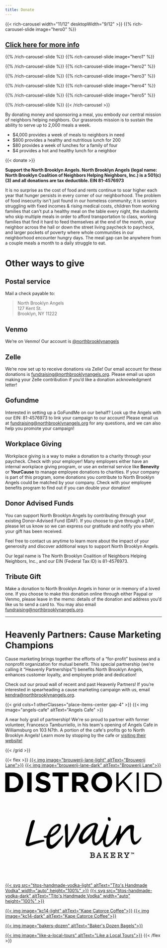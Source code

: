```yaml
---
title: Donate
---
```


{{< rich-carousel width="11/12" desktopWidth="9/12" >}}
{{% rich-carousel-slide image="hero0" %}}
## [Click here for more info](https://kapecatorce.com/products/north-brooklyn-angels-blend-se)
{{% /rich-carousel-slide %}}
{{% rich-carousel-slide image="hero1" %}}

{{% /rich-carousel-slide %}}
{{% rich-carousel-slide image="hero2" %}}

{{% /rich-carousel-slide %}}
{{% rich-carousel-slide image="hero3" %}}

{{% /rich-carousel-slide %}}
{{% rich-carousel-slide image="hero4" %}}

{{% /rich-carousel-slide %}}
{{% rich-carousel-slide image="hero5" %}}

{{% /rich-carousel-slide %}}
{{< /rich-carousel >}}

By donating money and sponsoring a meal, you embody our central mission of neighbors helping neighbors. Our grassroots mission is to sustain the ability to serve up to 2,000 meals a week. 

* $4,000 provides a week of meals to neighbors in need
* $800 provides a healthy and nutritious lunch for 200
* $80 provides a week of lunches for a family of four
* $4 provides a hot and healthy lunch for a neighbor

{{< donate >}}

**Support the North Brooklyn Angels. North Brooklyn Angels (legal name: North Brooklyn Coalition of Neighbors Helping Neighbors, Inc.) is a 501(c)(3) and all donations are tax deductible. EIN 81-4576973​**

It is no surprise as the cost of food and rents continue to soar higher each year that hunger persists in every corner of our neighborhood. The problem of food insecurity isn't just found in our homeless community; it is seniors struggling with fixed incomes & rising medical costs, children from working families that can't put a healthy meal on the table every night, the students who skip multiple meals in order to afford transportation to class, working families that find it hard to feed themselves at the end of the month, your neighbor across the hall or down the street living paycheck to paycheck, and larger pockets of poverty where whole communities in our neighborhood encounter hungry days. The meal gap can be anywhere from a couple meals a month to a daily struggle to eat.

# Other ways to give
 
## Postal service

Mail a check payable to:

> North Brooklyn Angels  
> 127 Kent St.  
> Brooklyn, NY 11222

## Venmo

We’re on Venmo! Our account is [@northbrooklynangels](https://venmo.com/northbrooklynangels)

## Zelle 

We’re now set up to receive donations via Zelle! Our email account for these donations is [fundraising@northbrooklynangels.org](mailto:fundraising@northbrooklynangels.org). Please email us upon making your Zelle contribution if you’d like a donation acknowledgment letter!

## Gofundme

Interested in setting up a GoFundMe on our behalf? Look up the Angels with our EIN: 81-4576973​ to link your campaign to our account! Please email us at [fundraising@northbrooklynangels.org](mailto:fundraising@northbrooklynangels.org) for any questions, and we can also help you promote your campaign!

## Workplace Giving

Workplace giving is a way to make a donation to a charity through your paycheck. Check with your employer! Many employers either have an internal workplace giving program, or use an external service like **Benevity** or **YourCause** to manage employee donations to charities. If your company is part of this program, some donations you contribute to North Brooklyn Angels could be matched by your company. Check with your employee benefits program to find out if you can double your donation! 

## Donor Advised Funds

You can support North Brooklyn Angels by contributing through your existing Donor-Advised Fund (DAF). If you choose to give through a DAF, please let us know so we can express our gratitude and notify you when your gift has been received.

Feel free to contact us anytime to learn more about the impact of your generosity and discover additional ways to support North Brooklyn Angels.

Our legal name is The North Brooklyn Coalition of Neighbors Helping Neighbors, Inc., and our EIN (Federal Tax ID) is 81-4576973.

## Tribute Gift 

Make a donation to North Brooklyn Angels in honor or in memory of a loved one. If you choose to make this donation online through either Paypal or Venmo, please leave in the memo: details of the donation and address you’d like us to send a card to. You may also email [fundraising@northbrooklynangels.org](mailto:fundraising@northbrooklynangels.org).

---

# Heavenly Partners: Cause Marketing Champions

Cause marketing brings together the efforts of a “for-profit” business and a nonprofit organization for mutual benefit. This special partnership (we’re calling it “Heavenly Partnerships”!) benefits North Brooklyn Angels, enhances customer loyalty, and employee pride and dedication!

Check out our proud wall of recent and past Heavenly Partners! If you’re interested in spearheading a cause marketing campaign with us, email [kendra@northbrooklynangels.org](mailto:kendra@northbrooklynangels.org).

{{< grid cols=1 otherClasses="place-items-center gap-4" >}}
<span class="max-w-sm w-60">{{< img image="angels-cafe" altText="Angels Cafe" >}}</span>
<p class="max-w-xl">A near holy grail of partnership! We're so proud to partner with former volunteer, Francesco Tamburriello, in his team's opening of Angels Cafe in Williamsburg on 103 N7th. A portion of the cafe's profits go to North Brooklyn Angels! Learn more by stopping by the cafe or <a href="https://www.yourdailymiracle.com/angels-cafe">visiting their website!</a></p>
{{< /grid >}}

{{< flex >}}
<a href="https://www.brouwerijlanenyc.com/" class="dark:hidden">{{< img image="brouwerij-lane-light" altText="Brouwerij Lane">}}</a>
<a href="https://www.brouwerijlanenyc.com/" class="hidden dark:block">{{< img image="brouwerij-lane-dark" altText="Brouwerij Lane">}}</a>

<a href="https://distrokid.com/"><svg version="1.0" xmlns="http://www.w3.org/2000/svg" x="0" y="0" viewbox="0 0 128.1 16.5" width="100%" height="auto" xml:space="preserve" class="fill-current" preserveAspectRatio="xMidYMid meet"><title>DistroKid</title><g><path d="M0 .3h6.2c5 0 8.5 3.4 8.5 8 0 4.5-3.4 8-8.5 8H0V.3zm3.5 3.2V13h2.7c3 0 4.9-2 4.9-4.8 0-2.9-2-4.8-4.9-4.8H3.5zM18 .3h3.6v16H18V.3zM24.5 14l2-2.5c1.5 1.1 3 1.9 4.8 1.9 1.5 0 2.3-.6 2.3-1.5 0-1-.5-1.4-3.2-2-3.2-1-5.3-1.8-5.3-5 0-3 2.3-4.9 5.6-4.9 2.3 0 4.3.8 6 2l-1.9 2.7c-1.4-1-2.8-1.5-4.1-1.5s-2.1.6-2.1 1.3c0 1.1.7 1.5 3.4 2.2 3.3.8 5.1 2 5.1 4.8 0 3.2-2.4 5-5.9 5-2.4 0-4.8-.8-6.7-2.6z"/></g><path d="M43.6 3.5h-4.9V.3H52v3.2h-5v12.8h-3.4V3.5zM54.7.3H62c2 0 3.6.5 4.6 1.6A5 5 0 0 1 68 5.6a5 5 0 0 1-3.4 5l3.9 5.7h-4.1l-3.5-5.1h-2.7v5h-3.5V.3zm7 7.7c1.8 0 2.7-.9 2.7-2.2 0-1.6-1-2.3-2.7-2.3h-3.5V8h3.5zM70.5 8.3C70.5 3.7 74 0 79 0c5 0 8.5 3.7 8.5 8.2 0 4.6-3.6 8.3-8.6 8.3-4.9 0-8.4-3.6-8.4-8.2zm13.3 0c0-2.8-2-5-4.9-5-2.8 0-4.8 2.2-4.8 5 0 2.7 2 5 4.9 5s4.8-2.2 4.8-5z"/><g><path d="M91 .3h1.8v9.5l9.1-9.5h2.4l-6.9 7 7.2 9h-2.3l-6.1-7.8-3.4 3.5v4.3h-1.9V.3zM107.5.3h1.8v16h-1.8V.3zM114 .3h5.6c5 0 8.5 3.4 8.5 8 0 4.5-3.5 8-8.5 8H114V.3zm1.8 1.6v12.7h3.8c4 0 6.6-2.7 6.6-6.3 0-3.6-2.6-6.4-6.6-6.4h-3.8z"/></g></svg></a>

<a href="https://levainbakery.com/"><svg version="1.1" xmlns="http://www.w3.org/2000/svg" x="0" y="0" viewBox="0 0 778.5 404.8" width="100%" height="auto" class="fill-current" xml:space="preserve" enable-background="new 0 0 778.5 404.8" preserveAspectRatio="xMidYMid meet"><title>Levain Bakery</title><path d="M430.1 300.2h5.1c4.8 0 6.8-1.6 6.8-4.3 0-2.7-2.1-4.3-6.8-4.3h-5.1v8.6zm10.8-15.8c0-2.4-1.9-3.8-6.2-3.8h-4.6v7.7h4.6c4.3 0 6.2-1.4 6.2-3.9m5 11.5c0 5.1-3.6 7.7-10.6 7.7h-13.9v-3.4h3.6l1.4-1.4v-16.7l-1.4-1.4h-3.6v-3.4h13.4c6.5 0 9.9 2.5 9.9 7.2 0 2.5-1.5 4.6-4.5 5.3 3.1.2 5.7 3.2 5.7 6.1m20.1-14.8 3.8 10.4h-7.6l3.8-10.4zm-2-3.8-8.7 23h-2.9v3.4h11v-3.4h-2.6l-1.4-1.2 1.5-4.3h10l1.6 4.3-1.4 1.2h-2.6v3.4h11.3v-3.4H477l-8.7-23H464zm48.6 0v3.4h-2.5l-7.5 7.6 8.7 12h2.5v3.4h-11.3v-3.4h2.2l1.3-1.2-6.1-8.2-4.9 4.9v3l1.4 1.4h2.3v3.4H488v-3.4h2.3l1.4-1.4v-16.7l-1.4-1.4H488v-3.4h10.9v3.4h-2.3l-1.4 1.4v9.6l9.7-9.8-1.4-1.2h-1.4v-3.4h10.5zm34.3 0v9.8h-3.5v-5l-1.4-1.4h-10.3v8h3.8l1.4-1.4v-2.8h3V296h-3v-2.8l-1.4-1.4h-3.8v8.5h10.5l1.4-1.4V294h3.5v9.6H523v-3.4h3.6l1.4-1.4v-16.7l-1.4-1.4H523v-3.4h23.9zm18.9 11.5h5c4.8 0 6.7-1.5 6.7-4.1 0-2.6-1.9-4.1-6.7-4.1h-5v8.2zm-7.1 14.8v-3.4h2.1l1.4-1.4v-16.7l-1.4-1.4h-2.1v-3.4h12.2c7 0 10.5 2.6 10.5 7.4 0 4.2-2.5 6.6-7.6 7.3l6.5 8.1h4.1v3.5h-8.8v-3.4l-6.2-8.1h-3.5v6.7l1.4 1.4h3.1v3.4h-11.7zm59.2-26.3v3.4H615l-8.9 13.5v4.7l1.4 1.4h5.3v3.4h-17.4v-3.4h5.3l1.4-1.4v-4.7l-8.9-13.5h-2.9v-3.4h12.1v3.4h-2.6l-1.4 1.2 5.8 9.4 5.8-9.4-1.3-1.2H606v-3.4h11.9zm-382.7-20.5a79.7 79.7 0 0 0 25.7-20.8c6.6-7.6 14.6-17.5 19.9-25 1.9-2.7 5.7-9.3 6.4-11.2.7-1.9 1.7-4.9-.2-6.2-1.5-1.1-3.6 1-4.9 2.5A384.9 384.9 0 0 1 254 225a95.8 95.8 0 0 1-15.7 12.4c-4 2.4-7.6 2.9-10.4 1.8-3.2-1.3-4.5-4.9-5.2-9.1-1.1-6.8-.3-22.1.2-25 .5-2.9 1.9-4.6 4.4-5.2 3-.7 7.2-2.3 9.7-3.6 5.2-2.8 9.9-5.7 15.6-10.4a66.8 66.8 0 0 0 23.4-32.5c1.5-4.4 2.4-11.3-.6-14.3a17 17 0 0 0-4.9-3.3c-4.2-1.8-10.6-.7-14.5.9a78.6 78.6 0 0 0-26.3 17.8c-4 4-8.6 10.6-12 16.6-3.8 6.7-7.4 16.5-9.3 19.5-1.7 2.7-3.5 3.7-7.2 4.2-4.1.5-4.3.3-7.8.7-.7.1-1.3.2-1.9.6-1.3 1-.8 3.3.4 5 1 1.5 2.7 1.9 4.5 2.4 2.1.5 4.7.6 6.9.6 2.8 0 2.9.7 2.6 3.3a157 157 0 0 0-1.4 24.1c.4 6.9 1.9 13.8 4.6 17.9 2 3.1 5.7 6.6 9.5 7.9a23 23 0 0 0 16.6-.5zm-9.8-70.6a55.3 55.3 0 0 1 12.7-23.7c3.1-3.6 10.9-10.3 14.8-13 2.9-2 5.6-3.7 8.3-3.7 1.7 0 3.4.6 4.2 2.4.8 1.7-.1 3.8-.5 5.1-2.7 7.8-7.9 13.2-13.9 19.6a73.8 73.8 0 0 1-23.1 15.3c-1.7.7-2.8.1-2.5-2zm144.8-30.7c-2.2 5.1-5.4 12-8.3 17.1a804 804 0 0 1-47.7 73.9c-2.6 3.2-5.4 6.8-8.6 6.8a7 7 0 0 1-4.3-1.4c-2.4-2.2-2.5-6-2.4-12.1.1-17.7-.3-36.5-.7-48.6-.3-10.9-1.1-20.3-1.9-29.1-.4-4.3-1-10.1 0-13.8.7-2.8 2.6-6.4 4.8-9.2 1.8-2.2 4-3.8 5.9-3.8 2.4 0 3.2.9 3.8 4.5.7 4.1.9 13.1 1 17 .2 7.3.3 19.6.2 27.1-.2 12.1-.2 26.7.1 41.2 0 .9 1.2 1.2 1.7.5 9.9-13.6 22.4-35 31.1-53.5 4.8-10.1 8.4-17.1 12.3-27.4 1.6-4.1 3-8 4.6-10.8 1.5-2.7 3.6-3.8 7.1-.4 1.6 1.6 2.9 5.4 3.3 8.3.6 4.8-.2 9.3-2 13.7zm-180.3 67.7c-3.6 1-20.4 5.6-34.7 10.2-5.6 1.8-28.3 9.8-35.3 11.8-3.6 1-7.6.9-10.3.2-3.4-.8-6.1-3.3-7.3-5.6-1.8-3.7-.9-8.5-.3-12.1 2.1-13.4 5.6-23.6 9.3-37.2 3.2-11.8 6.5-24.3 9-35.2 2.5-10.7 7.4-27.2 9.5-32.1a11.9 11.9 0 0 1 13.9-7.1c3.1.8 4.5 2.7 3.3 6.9-1.6 5.3-3.8 11.6-5 15.9-4 14.5-7.9 26.9-12.8 45.1-2.6 9.6-8.4 32.7-10.8 44.7-.2.8.6 1.5 1.3 1.2 5.8-1.8 20.3-6.6 29.3-8.7 9.3-2.1 17.1-3.8 24.3-4.9 4.3-.6 11.9-1.6 16.2-1.5 1.6 0 3.4.2 4.6 1.7.4.5 1 1.7 1.1 2.4.6 2.9-1.7 3.4-5.3 4.3zm482.6-19.6c-1.9 2.2-4.4 5.3-8.6 9.6a46.7 46.7 0 0 1-11.8 9.3c-4.1 2-7 .9-9-1.5-4.9-6.1-5.6-23.5-5.4-38.6.1-7.2 1.1-14.1 2.7-26.6 1.5-11.7-1.1-15.8-13-16.1-13.9-.3-23.9 10.6-31.6 19.5-3.5 4.1-7.1 9-10.3 12.9l-8.1 10.2c-.9 1.2-2 2.9-3 2.7-1.1-.3-1.5-1.9-1.5-4-.2-3.9.9-13.4 2-19.6.6-3.8.9-6.2 1.5-8.9.4-1.7.9-4.8.1-6.4-.7-1.4-1.9-2.7-3-3-2.8-.9-4.8.7-5.6 3.3-1.9 5.9-4.9 14.3-7.1 20.4a162.3 162.3 0 0 1-15.7 33.4c-8 12.5-20.1 26.3-27.6 32.6-4.4 3.6-9.6 6.9-13.6 5.1-4.1-1.8-4.7-7.3-4.9-12.3-.2-4.8 1.5-20.2 3.9-32.9 2.6-13.6 7-29 10.8-42.3.7-2.4.9-5.5-.2-8.2a9 9 0 0 0-3.6-4.2c-4.7-2.9-6.8 1.4-7.9 4.8a802.6 802.6 0 0 1-17.2 44.4c-6.1 14.8-17 29.2-24.3 35.5-2.8 2.5-6 5.1-8.6 5.5a5 5 0 0 1-4.8-1.7c-1.1-1.3-1.8-3.3-2.2-6.6-.6-5.2-.5-16.2 2.4-28.7 3.7-16 10.1-33.8 13-43.8 1.8-6.3 1.4-11.9-7.2-15.9-4.6-2.1-12.7-1.5-18.4-.3a88 88 0 0 0-28.6 13.9 108 108 0 0 0-28.7 32.3 74 74 0 0 0-9.7 19.5 44.6 44.6 0 0 0-.3 25.7c1 3.1 3.7 7.4 7.1 9.6 4.2 2.7 8.7 2.7 12.5 1.5a70.4 70.4 0 0 0 19.4-12.5 123.8 123.8 0 0 0 22.6-25.8l3.5-5.4c.5-.7 1.2-.5 1.1.4l-.6 6.5c-.5 6.5-1 17.5-.2 25.1.6 5.4 1.7 11.2 5.6 15.4a16 16 0 0 0 8.6 4.7c7.4 1.3 14.2-4.4 19.2-8.2 6.2-4.7 12.6-12.3 18-18.8.9-1.1 1.9-.4 1.9.8 0 5.4.1 11.5.9 16 1.1 6.1 4.4 14.4 9.8 17.2 7.8 4 16.2.5 25.5-6.4 4.9-3.6 12.6-11.8 16.2-16.5 5.4-7.1 10.7-13.8 13.5-18 .9-1.4 1.7-2.5 2.5-2.3 1 .3.8 1.2.4 3.6-.8 5.7-2.7 15-3.3 23.5-.2 2.8-.1 5.3 2.8 6.7 1.1.5 2.7 1 4 1 1.8.1 3.3-.9 4.3-3 1.3-2.7 2.4-6.4 3.5-8.9 3.7-9 5.3-13.1 10.1-21.5 4.7-8.3 10.2-16.1 16.3-23.4 7.6-9.3 13.6-16.4 23.6-23.4 1.8-1.3 4.1-2 5.2-1.4 1.1.6 1.1 2.6 1.1 4.8-.3 7.7-.3 16.2-.1 23.7.5 14.9 2.6 26.6 5.4 34.7 2 5.7 6.8 14.9 13.5 15.8 5.8.8 10.8-1.4 17.5-7a65 65 0 0 0 12.4-14.5 104 104 0 0 0 5.4-10c1.1-2.5 1.3-4.3-.1-4.8-1.3-.4-2.3-.1-4 1.8m-245.3-26.7c-9.4 13.5-27.8 32.7-36.2 35.5-2 .7-3.9.7-5-.6-1.2-1.5-1.5-4.4-.8-8.3a72.4 72.4 0 0 1 12.7-27.9c4.2-6 11.3-15.7 19.1-22.6 6.8-6 14.8-9.8 21.2-12.1 3.2-1.1 4.9-1.1 5.7-.4 1.6 1.5 1 2.9 0 6.1-1.9 6.6-8.8 19.1-16.7 30.3m86.9-57.9c-3.4-2.4-4.2-7.1-3.8-11.5.3-3.5.9-6.7 5.3-6.1 4.8.7 7.9 2.2 8.9 9 .8 5.2-1.4 10.6-6.4 10a12 12 0 0 1-4-1.4zm112.8 166.6v-6.8h-2.3v-1.5h6.3v1.5h-2.3v6.8h-1.7zm8.8-2-1.3-2.2-.6-1.3h-.1l.1 1.4v4h-1.7v-8.2h1.8l1.7 3.1.5 1.1h.1l.5-1.1 1.7-3.1h1.8v8.2h-1.7v-4l.1-1.4h-.1l-.6 1.3-1.3 2.2h-.9z"/></svg></a>

<a href="https://www.titosvodka.com/" class="dark:hidden">{{< svg src="titos-handmade-vodka-light" altText="Tito's Handmade Vodka" width="auto" height="100%" >}}</a>
<a href="https://www.titosvodka.com/" class="hidden dark:block">{{< svg src="titos-handmade-vodka-dark" altText="Tito's Handmade Vodka" width="auto" height="100%" >}}</a>

<a href="https://kapecatorce.com/" class="dark:hidden">{{< img image="kc14-light" altText="Kape Catorce Coffee">}}</a>
<a href="https://kapecatorce.com/" class="hidden dark:block">{{< img image="kc14-dark" altText="Kape Catorce Coffee">}}</a>

<a href="https://www.bakersdozengreenpoint.com/" class="">{{< img image="bakers-dozen" altText="Baker's Dozen Bagels">}}</a>

<a href="https://www.likealocaltours.com/" class="">{{< img image="like-a-local-tours" altText="Like a Local Tours">}}</a>
{{< /flex >}}
